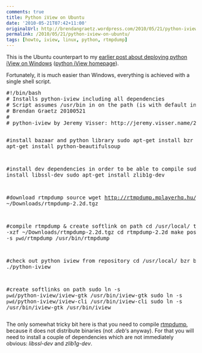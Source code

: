 ```yaml
---
comments: true
title: Python iView on Ubuntu
date: '2010-05-21T07:42+11:00'
originalUrl: http://brendangraetz.wordpress.com/2010/05/21/python-iview-on-ubuntu/
permalink: /2010/05/21/python-iview-on-ubuntu/
tags: [howto, iview, linux, python, rtmpdump]
---
```


<p>This is the Ubuntu counterpart to my <a href="/2010/04/01/deploying-python-iview-on-windows/">earlier post about deploying python iView on Windows</a> (<a href="http://jeremy.visser.name/2009/08/30/python-iview/">python iView homepage</a>).</p>
<p>Fortunately, it is much easier than Windows, everything is achieved with a single shell script.</p>
<pre class="brush: bash; title: ; notranslate" title="">
#!/bin/bash
# Installs python-iview including all dependencies
# Script assumes /usr/bin in on the path (is with default installs)
# Brendan Graetz 20100521
#
# python-iview by Jeremy Visser: http://jeremy.visser.name/2009/08/30/python-iview/

#install bazaar and python library
sudo apt-get install bzr
sudo apt-get install python-beautifulsoup

#install dev dependencies in order to be able to compile
sudo apt-get install libssl-dev
sudo apt-get install zlib1g-dev

#download rtmpdump source
wget http://rtmpdump.mplayerhq.hu/download/rtmpdump-2.2d.tgz ~/Downloads/rtmpdump-2.2d.tgz

#compile rtmpdump &amp; create softlink on path
cd /usr/local/
tar -xzf ~/Downloads/rtmpdump-2.2d.tgz
cd rtmpdump-2.2d
make posix
sudo ln -s `pwd`/rtmpdump /usr/bin/rtmpdump

#check out python iview from repository
cd /usr/local/
bzr branch http://jeremy.visser.name/bzr/python-iview/ ./python-iview

#create softlinks on path
sudo ln -s `pwd`/python-iview/iview-gtk /usr/bin/iview-gtk
sudo ln -s `pwd`/python-iview/iview-cli /usr/bin/iview-cli
sudo ln -s /usr/bin/iview-gtk /usr/bin/iview
</pre>
<p>The only somewhat tricky bit here is that you need to compile <a href="http://rtmpdump.mplayerhq.hu/" target="_blank">rtmpdump</a>, because it does not distribute binaries (not <em>.deb</em>&#8216;s anyway). For that you will need to install a couple of dependencies which are not immediately obvious: <em>libssl-dev</em> and <em>zlib1g-dev</em>.</p>
